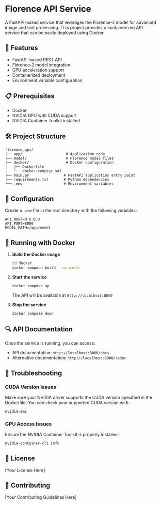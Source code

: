 # Florence API Service

A FastAPI-based service that leverages the Florence-2 model for advanced image and text processing. This project provides a containerized API service that can be easily deployed using Docker.

## 🚀 Features

- FastAPI-based REST API
- Florence-2 model integration
- GPU acceleration support
- Containerized deployment
- Environment variable configuration

## 📋 Prerequisites

- Docker
- NVIDIA GPU with CUDA support
- NVIDIA Container Toolkit installed

## 🛠️ Project Structure

```
florence_api/
├── app/                    # Application code
├── model/                  # Florence model files
├── docker/                 # Docker configuration
│   ├── Dockerfile
│   └── docker-compose.yml
├── main.py                # FastAPI application entry point
├── requirements.txt       # Python dependencies
└── .env                   # Environment variables
```

## 🔧 Configuration

Create a `.env` file in the root directory with the following variables:
```env
API_HOST=0.0.0.0
API_PORT=8000
MODEL_PATH=/app/model
```

## 🚀 Running with Docker

1. **Build the Docker image**
   ```bash
   cd docker
   docker compose build --no-cache
   ```

2. **Start the service**
   ```bash
   docker compose up
   ```

   The API will be available at `http://localhost:8000`

3. **Stop the service**
   ```bash
   docker compose down
   ```

## 🔍 API Documentation

Once the service is running, you can access:
- API documentation: `http://localhost:8000/docs`
- Alternative documentation: `http://localhost:8000/redoc`

## 🛟 Troubleshooting

### CUDA Version Issues
Make sure your NVIDIA driver supports the CUDA version specified in the Dockerfile. You can check your supported CUDA version with:
```bash
nvidia-smi
```

### GPU Access Issues
Ensure the NVIDIA Container Toolkit is properly installed:
```bash
nvidia-container-cli info
```

## 📝 License

[Your License Here]

## 🤝 Contributing

[Your Contributing Guidelines Here] 